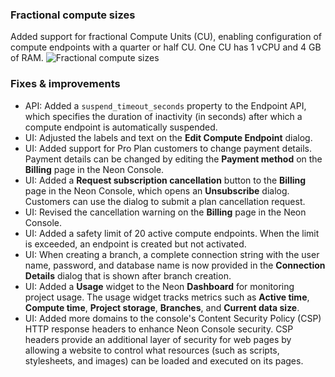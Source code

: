 ### Fractional compute sizes

Added support for fractional Compute Units (CU), enabling configuration of compute endpoints with a quarter or half CU. One CU has 1 vCPU and 4 GB of RAM.
![Fractional compute sizes](/docs/relnotes/fractional_computes.png)

### Fixes & improvements

- API: Added a `suspend_timeout_seconds` property to the Endpoint API, which specifies the duration of inactivity (in seconds) after which a compute endpoint is automatically suspended.
- UI: Adjusted the labels and text on the **Edit Compute Endpoint** dialog.
- UI: Added support for Pro Plan customers to change payment details. Payment details can be changed by editing the **Payment method** on the **Billing** page in the Neon Console.
- UI: Added a **Request subscription cancellation** button to the **Billing** page in the Neon Console, which opens an **Unsubscribe** dialog. Customers can use the dialog to submit a plan cancellation request.
- UI: Revised the cancellation warning on the **Billing** page in the Neon Console.
- UI: Added a safety limit of 20 active compute endpoints. When the limit is exceeded, an endpoint is created but not activated.
- UI: When creating a branch, a complete connection string with the user name, password, and database name is now provided in the **Connection Details** dialog that is shown after branch creation.
- UI: Added a **Usage** widget to the Neon **Dashboard** for monitoring project usage. The usage widget tracks metrics such as **Active time**, **Compute time**, **Project storage**, **Branches**, and **Current data size**.
- UI: Added more domains to the console's Content Security Policy (CSP) HTTP response headers to enhance Neon Console security. CSP headers provide an additional layer of security for web pages by allowing a website to control what resources (such as scripts, stylesheets, and images) can be loaded and executed on its pages.
